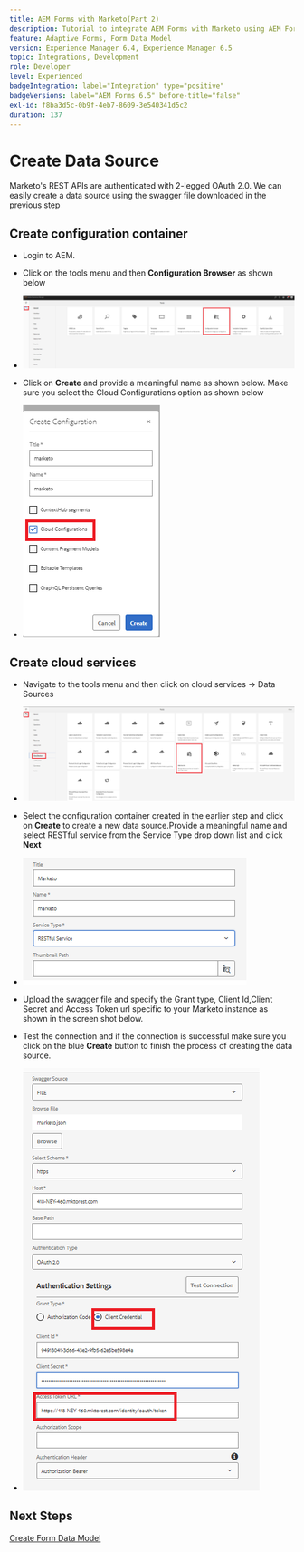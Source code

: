 ```yaml
---
title: AEM Forms with Marketo(Part 2)
description: Tutorial to integrate AEM Forms with Marketo using AEM Forms Form Data Model.
feature: Adaptive Forms, Form Data Model
version: Experience Manager 6.4, Experience Manager 6.5
topic: Integrations, Development
role: Developer
level: Experienced
badgeIntegration: label="Integration" type="positive"
badgeVersions: label="AEM Forms 6.5" before-title="false"
exl-id: f8ba3d5c-0b9f-4eb7-8609-3e540341d5c2
duration: 137
---
```

# Create Data Source

Marketo's REST APIs are authenticated with 2-legged OAuth 2.0. We can easily create a data source using the swagger file downloaded in the previous step 

## Create configuration container

* Login to AEM.
* Click on the tools menu and then **Configuration Browser** as shown below

* ![tools menu](assets/datasource3.png)

* Click on **Create** and provide a meaningful name as shown below. Make sure you select the Cloud Configurations option as shown below

* ![configuration container](assets/datasource4.png)

## Create cloud services

* Navigate to the tools menu and then click on cloud  services -> Data Sources

* ![cloud-services](assets/datasource5.png)

* Select the configuration container created in the earlier step and click on **Create** to create a new data source.Provide a meaningful name and select RESTful service from the Service Type drop down list and click **Next**
* ![new-data-source](assets/datasource6.png)

* Upload the swagger file and specify the Grant type, Client Id,Client Secret and Access Token url specific to your Marketo instance as shown in the screen shot below.

* Test the connection and if the connection is successful make sure you click on the blue **Create** button to finish the process of creating the data source.

* ![data-source-config](assets/datasource1.png)


## Next Steps

[Create Form Data Model](./part3.md)
